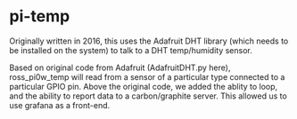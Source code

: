 # pi-temp

Originally written in 2016, this uses the Adafruit DHT library (which needs
to be installed on the system) to talk to a DHT temp/humidity sensor.

Based on original code from Adafruit (AdafruitDHT.py here), ross_pi0w_temp
will read from a sensor of a particular type connected to a particular GPIO
pin.  Above the original code, we added the ablity to loop, and the ability
to report data to a carbon/graphite server.  This allowed us to use grafana
as a front-end.
